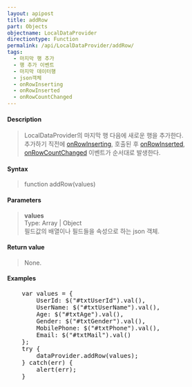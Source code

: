 ```yaml
---
layout: apipost
title: addRow
part: Objects
objectname: LocalDataProvider
directiontype: Function
permalink: /api/LocalDataProvider/addRow/
tags:
  - 마지막 행 추가
  - 행 추가 이벤트
  - 마지막 데이터행
  - json객체
  - onRowInserting
  - onRowInserted
  - onRowCountChanged
---
```



#### Description

> LocalDataProvider의 마지막 행 다음에 새로운 행을 추가한다.  
> 추가하기 직전에 [onRowInserting](/api/LocalDataProvider/onRowInserting/), 호출된 후 [onRowInserted](/api/LocalDataProvider/onRowInserted/), [onRowCountChanged](/api/LocalDataProvider/onRowCountChanged/) 이벤트가 순서대로 발생한다.

#### Syntax

> function addRow(values)

#### Parameters

> **values**  
> Type: Array \| Object  
> 필드값의 배열이나 필드들을 속성으로 하는 json 객체.  

#### Return value

> None.

#### Examples 

<pre class="prettyprint">
    var values = {
        UserId: $("#txtUserId").val(),
        UserName: $("#txtUserName").val(),
        Age: $("#txtAge").val(),
        Gender: $("#txtGender").val(),
        MobilePhone: $("#txtPhone").val(),
        Email: $("#txtMail").val()
    };
    try {
        dataProvider.addRow(values);
    } catch(err) {
        alert(err);
    }
</pre>

